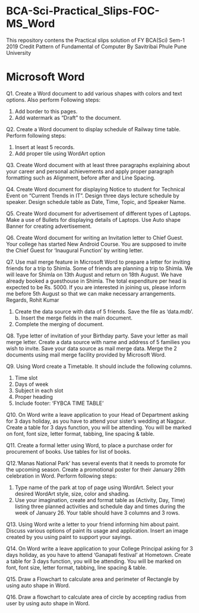 # BCA-Sci-Practical_Slips-FOC-MS_Word

This repository contens the Practical slips solution of FY BCA(Sci) Sem-1 2019 Credit Pattern of Fundamental of Computer By Savitribai Phule Pune University

# Microsoft Word

Q1. Create a Word document to add various shapes with colors and text options. Also perform Following steps:
1) Add border to this pages.
2) Add watermark as “Draft” to the document.

Q2. Create a Word document to display schedule of Railway time table. Perform following steps:
1) Insert at least 5 records.
2) Add proper tile using WordArt option

Q3. Create Word document with at least three paragraphs explaining about your career and personal achievements and apply proper paragraph formatting such as Alignment, before after and Line Spacing.

Q4. Create Word document for displaying Notice to student for Technical Event on “Current Trends in IT”. Design three days lecture schedule by speaker. Design schedule table as Date, Time, Topic, and Speaker Name.

Q5. Create Word document for advertisement of different types of Laptops. Make a use of Bullets for displaying details of Laptops. Use Auto shape Banner for creating advertisement.

Q6. Create Word document for writing an Invitation letter to Chief Guest. Your college has started New Android Course. You are supposed to invite the Chief Guest for ‘Inaugural Function’ by writing letter.

Q7. Use mail merge feature in Microsoft Word to prepare a letter for inviting friends for a trip to Shimla. Some of friends are planning a trip to Shimla. We will leave for Shimla on 13th August and return on 18th August. We have already booked a guesthouse in Shimla. The total expenditure per head is expected to be Rs. 5000. If you are interested in joining us, please inform me before 5th August so that we can make necessary arrangements.
Regards, Rohit Kumar
1) Create the data source with data of 5 friends. Save the file as ‘data.mdb’. b. Insert the merge fields in the main document.
2) Complete the merging of document.

Q8. Type letter of invitation of your Birthday party. Save your letter as mail merge letter. Create a data source with name and address of 5 families you wish to invite. Save your data source as mail merge data. Merge the 2 documents using mail merge facility provided by Microsoft Word.

Q9. Using Word create a Timetable. It should include the following columns. 
1) Time slot 
2) Days of week 
3) Subject in each slot 
4) Proper heading 
5) Include footer: ‘FYBCA TIME TABLE’

Q10. On Word write a leave application to your Head of Department asking for 3 days holiday, as you have to attend your sister’s wedding at Nagpur. Create a table for 3 days function, you will be attending. You will be marked on font, font size, letter format, tabbing, line spacing & table.

Q11. Create a formal letter using Word, to place a purchase order for procurement of books. Use tables for list of books.

Q12.‘Manas National Park’ has several events that it needs to promote for the upcoming season. Create a promotional poster for their January 26th celebration in Word. Perform following steps:
1) Type name of the park at top of page using WordArt. Select your desired WordArt style, size, color and shading.
2) Use your imagination, create and format table as (Activity, Day, Time) listing three planned activities and schedule day and times during the week of January 26. Your table should have 3 columns and 3 rows.

Q13. Using Word write a letter to your friend informing him about paint. Discuss various options of paint its usage and application. Insert an image created by you using paint to support your sayings.

Q14. On Word write a leave application to your College Principal asking for 3 days holiday, as you have to attend ‘Ganapati festival’ at Hometown. Create a table for 3 days function, you will be attending. You will be marked on font, font size, letter format, tabbing, line spacing & table.

Q15. Draw a Flowchart to calculate area and perimeter of Rectangle by using auto shape in Word.

Q16. Draw a flowchart to calculate area of circle by accepting radius from user by using auto shape in Word.
